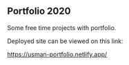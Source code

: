 ## Portfolio 2020

Some free time projects with portfolio.

Deployed site can be viewed on this link:

https://usman-portfolio.netlify.app/

